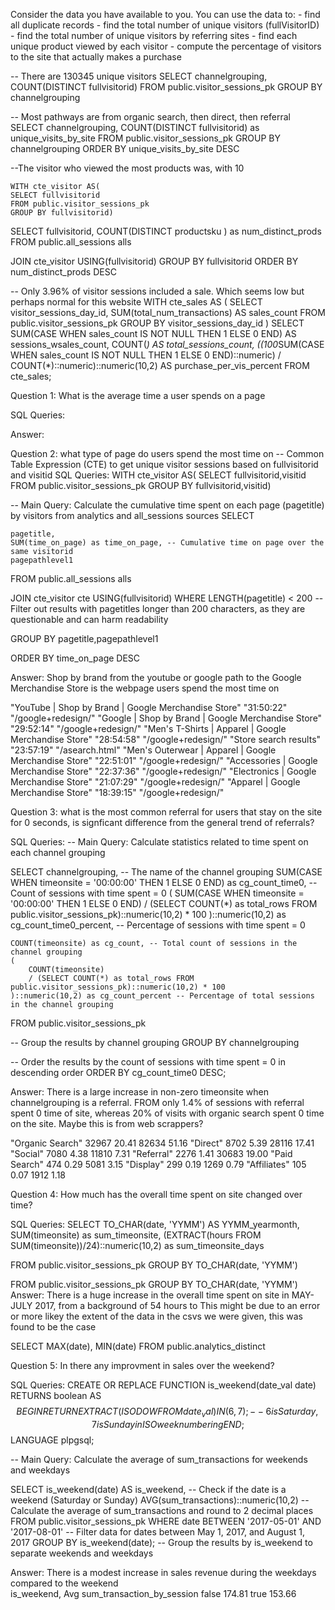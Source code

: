 Consider the data you have available to you. You can use the data to: - find all duplicate records - find the total number of unique visitors (fullVisitorID) - find the total number of unique visitors by referring sites - find each unique product viewed by each visitor - compute the percentage of visitors to the site that actually makes a purchase


-- There are 130345 unique visitors
SELECT channelgrouping, COUNT(DISTINCT fullvisitorid)
FROM public.visitor_sessions_pk
GROUP BY channelgrouping

-- Most pathways are from organic search, then direct, then referral 
SELECT channelgrouping, COUNT(DISTINCT fullvisitorid) as unique_visits_by_site
FROM public.visitor_sessions_pk
GROUP BY channelgrouping
ORDER BY unique_visits_by_site DESC

--The visitor who viewed the most products was, with 10

	WITH cte_visitor AS(
	SELECT fullvisitorid
	FROM public.visitor_sessions_pk
	GROUP BY fullvisitorid)

SELECT 
	fullvisitorid,
	COUNT(DISTINCT productsku ) as num_distinct_prods
FROM
	public.all_sessions alls

JOIN 
	cte_visitor
	USING(fullvisitorid)
GROUP BY 
	fullvisitorid
ORDER BY 
	num_distinct_prods DESC
	


-- Only 3.96% of  visitor sessions included a sale. Which seems low but perhaps normal for this website
WITH cte_sales AS (
    SELECT
        visitor_sessions_day_id,
        SUM(total_num_transactions) AS sales_count
    FROM
        public.visitor_sessions_pk
    GROUP BY
        visitor_sessions_day_id
)
SELECT
    SUM(CASE WHEN sales_count IS NOT NULL THEN 1 ELSE 0 END) AS sessions_wsales_count,
    COUNT(*) AS total_sessions_count,
    ((100*SUM(CASE WHEN sales_count IS NOT NULL THEN 1 ELSE 0 END)::numeric) / COUNT(*)::numeric)::numeric(10,2) AS purchase_per_vis_percent
FROM
    cte_sales;

Question 1: What is the average time a user spends on a page

SQL Queries:

Answer: 



Question 2: what type of page do users spend the most time on
-- Common Table Expression (CTE) to get unique visitor sessions based on fullvisitorid and visitid
SQL Queries:
	WITH cte_visitor AS(
	SELECT fullvisitorid,visitid
	FROM public.visitor_sessions_pk
	GROUP BY fullvisitorid,visitid)

-- Main Query: Calculate the cumulative time spent on each page (pagetitle) by visitors from analytics and all_sessions sources
SELECT 

	pagetitle,
	SUM(time_on_page) as time_on_page, -- Cumulative time on page over the same visitorid
	pagepathlevel1
FROM
	public.all_sessions alls

JOIN 
	cte_visitor cte
	USING(fullvisitorid)
WHERE LENGTH(pagetitle) < 200 -- Filter out results with pagetitles longer than 200 characters, as they are questionable and can harm readability

GROUP BY 
	pagetitle,pagepathlevel1
	
ORDER BY time_on_page DESC

Answer: Shop by brand from the youtube or google path to the Google Merchandise Store is the webpage users spend the most time on 

"YouTube | Shop by Brand | Google Merchandise Store"	"31:50:22"	"/google+redesign/"
"Google | Shop by Brand | Google Merchandise Store"	"29:52:14"	"/google+redesign/"
"Men's T-Shirts | Apparel | Google Merchandise Store"	"28:54:58"	"/google+redesign/"
"Store search results"	"23:57:19"	"/asearch.html"
"Men's Outerwear | Apparel | Google Merchandise Store"	"22:51:01"	"/google+redesign/"
"Accessories | Google Merchandise Store"	"22:37:36"	"/google+redesign/"
"Electronics | Google Merchandise Store"	"21:07:29"	"/google+redesign/"
"Apparel | Google Merchandise Store"	"18:39:15"	"/google+redesign/"


Question 3: what is the most common referral for users that stay on the site for 0 seconds, is signficant difference from the general trend of referrals? 

SQL Queries:
-- Main Query: Calculate statistics related to time spent on each channel grouping

SELECT
    channelgrouping, -- The name of the channel grouping
    SUM(CASE WHEN timeonsite = '00:00:00' THEN 1 ELSE 0 END) as cg_count_time0, -- Count of sessions with time spent = 0
    (
        SUM(CASE WHEN timeonsite = '00:00:00' THEN 1 ELSE 0 END)
        / (SELECT COUNT(*) as total_rows FROM public.visitor_sessions_pk)::numeric(10,2) * 100
    )::numeric(10,2) as cg_count_time0_percent, -- Percentage of sessions with time spent = 0

    COUNT(timeonsite) as cg_count, -- Total count of sessions in the channel grouping
    (
        COUNT(timeonsite)
        / (SELECT COUNT(*) as total_rows FROM public.visitor_sessions_pk)::numeric(10,2) * 100
    )::numeric(10,2) as cg_count_percent -- Percentage of total sessions in the channel grouping
FROM public.visitor_sessions_pk

-- Group the results by channel grouping
GROUP BY channelgrouping

-- Order the results by the count of sessions with time spent = 0 in descending order
ORDER BY cg_count_time0 DESC;


Answer: There is a large increase in non-zero timeonsite when channelgrouping is a referral. FROM only  1.4% of sessions with referral spent 0 time of site, whereas 20% of visits with organic search spent 0 time on the site. Maybe this is from web scrappers? 

"Organic Search"	32967	20.41	82634	51.16
"Direct"	8702	5.39	28116	17.41
"Social"	7080	4.38	11810	7.31
"Referral"	2276	1.41	30683	19.00
"Paid Search"	474	0.29	5081	3.15
"Display"	299	0.19	1269	0.79
"Affiliates"	105	0.07	1912	1.18





Question 4: How much has the overall time spent on site changed over time?

SQL Queries:
SELECT 
	TO_CHAR(date, 'YYMM') AS YYMM_yearmonth, 
	SUM(timeonsite) as sum_timeonsite,
	(EXTRACT(hours FROM SUM(timeonsite))/24)::numeric(10,2) as sum_timeonsite_days

FROM
	public.visitor_sessions_pk
GROUP BY TO_CHAR(date, 'YYMM')

FROM
	public.visitor_sessions_pk
GROUP BY TO_CHAR(date, 'YYMM')
Answer: There is a huge increase in the overall time spent on site in MAY-JULY 2017, from a background of 54 hours to 
This might be due to an error or more likey the extent of the data in the csvs we were given, this was found to be the case

SELECT MAX(date), MIN(date)
FROM public.analytics_distinct



Question 5: In there any improvment in sales over the weekend?

SQL Queries:
CREATE OR REPLACE FUNCTION is_weekend(date_val date)
RETURNS boolean AS
$$
BEGIN
    RETURN EXTRACT(ISODOW FROM date_val) IN (6, 7); -- 6 is Saturday, 7 is Sunday in ISO week numbering
END;
$$
LANGUAGE plpgsql;

-- Main Query: Calculate the average of sum_transactions for weekends and weekdays

SELECT 
    is_weekend(date) AS is_weekend, -- Check if the date is a weekend (Saturday or Sunday)
    AVG(sum_transactions)::numeric(10,2) -- Calculate the average of sum_transactions and round to 2 decimal places
FROM 
    public.visitor_sessions_pk
WHERE 
    date BETWEEN '2017-05-01' AND '2017-08-01' -- Filter data for dates between May 1, 2017, and August 1, 2017
GROUP BY 
    is_weekend(date); -- Group the results by is_weekend to separate weekends and weekdays


Answer: There is a modest increase in sales revenue during the weekdays compared to the weekend  
is_weekend, 		Avg sum_transaction_by_session 
false			174.81
true			153.66
